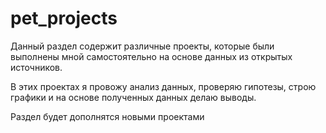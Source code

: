 # pet_projects

Данный раздел содержит различные проекты, которые были выполнены мной самостоятельно на основе данных из открытых источников. 

В этих проектах я провожу анализ данных, проверяю гипотезы, строю графики и на основе полученных данных делаю выводы. 

Раздел будет дополнятся новыми проектами
